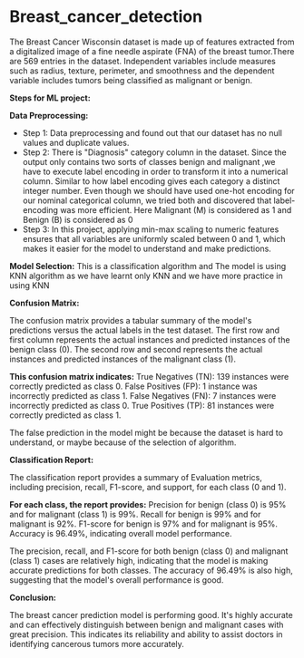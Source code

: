 # Breast_cancer_detection
                        




The Breast Cancer Wisconsin dataset is made up of features extracted from a digitalized image of a fine needle aspirate (FNA) of the breast tumor.There are 569 entries in the dataset. Independent variables include measures such as radius, texture, perimeter, and smoothness and the dependent variable includes tumors being classified as malignant or benign.

**Steps for ML project:**

**Data Preprocessing:**
*  Step 1: Data preprocessing and found out that our dataset has no null values and duplicate values.
*  Step 2: There is "Diagnosis" category column in the dataset. Since the output only contains two sorts of classes benign and malignant ,we have to execute label encoding in order to transform it into a numerical column. Similar to how label encoding gives each category a distinct integer number. Even though we should have used one-hot encoding for our nominal categorical column, we tried both and discovered that label-encoding was more efficient. Here Malignant (M) is considered as 1 and Benign (B) is considered as 0
* Step 3: In this project, applying min-max scaling to numeric features ensures that all variables are uniformly scaled between 0 and 1, which makes it easier for the model to understand and make predictions.

**Model Selection:**
This is a classification algorithm and The model is using KNN algorithm as we have learnt only KNN and we have more practice in using KNN

**Confusion Matrix:**

The confusion matrix provides a tabular summary of the model's predictions versus the actual labels in the test dataset.
The first row and first column represents the actual instances and predicted instances of the benign class (0).
The second row and second represents the actual instances and predicted instances of the malignant class (1).

**This confusion matrix indicates:**
True Negatives (TN): 139 instances were correctly predicted as class 0.
False Positives (FP): 1 instance was incorrectly predicted as class 1.
False Negatives (FN): 7 instances were incorrectly predicted as class 0.
True Positives (TP): 81 instances were correctly predicted as class 1.

The false prediction in the model might be because the dataset is hard to understand, or maybe because of the selection of algorithm.

**Classification Report:**

The classification report provides a summary of Evaluation metrics, including precision, recall, F1-score, and support, for each class (0 and 1).

**For each class, the report provides:**
Precision for benign (class 0) is 95% and for malignant (class 1) is 99%.
Recall for benign is 99% and for malignant is 92%.
F1-score for benign is 97% and for malignant is 95%.
Accuracy is 96.49%, indicating overall model performance.

The precision, recall, and F1-score for both benign (class 0) and malignant (class 1) cases are relatively high, indicating that the model is making accurate predictions for both classes.
The accuracy of 96.49% is also high, suggesting that the model's overall performance is good.


**Conclusion:**

The breast cancer prediction model is performing good. It's highly accurate and can effectively distinguish between benign and malignant cases with great precision. This indicates its reliability and ability to assist doctors in identifying cancerous tumors more accurately.
